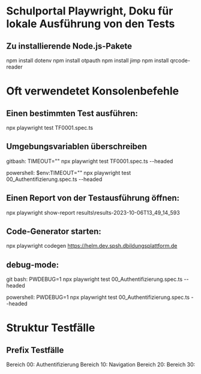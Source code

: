 # Schulportal Playwright, Doku für lokale Ausführung von den Tests

## Zu installierende Node.js-Pakete
npm install dotenv
npm install otpauth
npm install jimp
npm install qrcode-reader

# Oft verwendetet Konsolenbefehle

## Einen bestimmten Test ausführen: 
npx playwright test TF0001.spec.ts

## Umgebungsvariablen überschreiben
gitbash: TIMEOUT="" npx playwright test TF0001.spec.ts --headed

powershell:
 $env:TIMEOUT=""
npx playwright test 00_Authentifizierung.spec.ts --headed

## Einen Report von der Testausführung öffnen: 
npx playwright show-report results\results-2023-10-06T13_49_14_593

## Code-Generator starten: 
npx playwright codegen https://helm.dev.spsh.dbildungsplattform.de

## debug-mode: 
git bash: PWDEBUG=1 npx playwright test 00_Authentifizierung.spec.ts --headed

powershell:
PWDEBUG=1
npx playwright test 00_Authentifizierung.spec.ts --headed

# Struktur Testfälle

## Prefix Testfälle
Bereich 00: Authentifizierung 
Bereich 10: Navigation
Bereich 20:
Bereich 30: